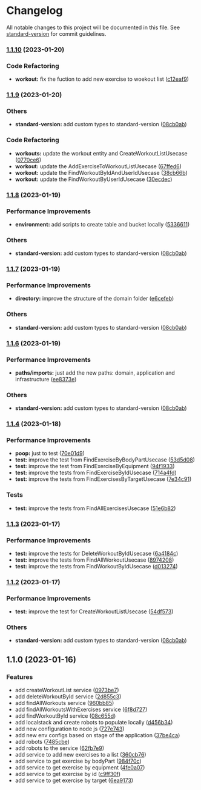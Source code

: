 # Changelog

All notable changes to this project will be documented in this file. See [standard-version](https://github.com/conventional-changelog/standard-version) for commit guidelines.

### [1.1.10](https://github.com/thiagoadsix/pump/compare/v1.1.9...v1.1.10) (2023-01-20)


### Code Refactoring

* **workout:** fix the fuction to add new exercise to woekout list ([c12eaf9](https://github.com/thiagoadsix/pump/commit/c12eaf908c29af33e65929abb829de2ce103aff4))

### [1.1.9](https://github.com/thiagoadsix/pump/compare/v1.1.1...v1.1.9) (2023-01-20)


### Others

* **standard-version:** add custom types to standard-version ([08cb0ab](https://github.com/thiagoadsix/pump/commit/08cb0ab2d3462efeaea1b0684e253ff3cd021629))


### Code Refactoring

* **workouts:** update the workout entity and CreateWorkoutListUsecase ([0770ce6](https://github.com/thiagoadsix/pump/commit/0770ce6929e78e1c04f491919bee3263eec620f4))
* **workout:** update the AddExerciseToWorkoutListUsecase ([67ffed6](https://github.com/thiagoadsix/pump/commit/67ffed6525a44c12a2937a929543197f6b822af6))
* **workout:** update the FindWorkoutByIdAndUserIdUsecase ([38cb66b](https://github.com/thiagoadsix/pump/commit/38cb66b73f2935472fd87f7a74a2f7ecfd5a888e))
* **workout:** update the FindWorkoutByUserIdUsecase ([30ecdec](https://github.com/thiagoadsix/pump/commit/30ecdec641e633d734cc10d3ec13979125d29e0b))

### [1.1.8](https://github.com/thiagoadsix/pump/compare/v1.1.1...v1.1.8) (2023-01-19)


### Performance Improvements

* **environment:** add scripts to create table and bucket locally ([5336611](https://github.com/thiagoadsix/pump/commit/53366116d2df73fb638909cd5f6d271b2ba2d493))


### Others

* **standard-version:** add custom types to standard-version ([08cb0ab](https://github.com/thiagoadsix/pump/commit/08cb0ab2d3462efeaea1b0684e253ff3cd021629))

### [1.1.7](https://github.com/thiagoadsix/pump/compare/v1.1.1...v1.1.7) (2023-01-19)


### Performance Improvements

* **directory:** improve the structure of the domain folder ([e6cefeb](https://github.com/thiagoadsix/pump/commit/e6cefebdbcbc290713df9afb504d159c321c7f87))


### Others

* **standard-version:** add custom types to standard-version ([08cb0ab](https://github.com/thiagoadsix/pump/commit/08cb0ab2d3462efeaea1b0684e253ff3cd021629))

### [1.1.6](https://github.com/thiagoadsix/pump/compare/v1.1.1...v1.1.6) (2023-01-19)


### Performance Improvements

* **paths/imports:** just add the new paths: domain, application and infrastructure ([ee8373e](https://github.com/thiagoadsix/pump/commit/ee8373e41cb837c8f8973b86fa43f86cb571c908))


### Others

* **standard-version:** add custom types to standard-version ([08cb0ab](https://github.com/thiagoadsix/pump/commit/08cb0ab2d3462efeaea1b0684e253ff3cd021629))

### [1.1.4](https://github.com/thiagoadsix/pump/compare/v1.1.3...v1.1.4) (2023-01-18)


### Performance Improvements

* **poop:** just to test ([70e01d9](https://github.com/thiagoadsix/pump/commit/70e01d9981ec49a9befc8b56e7a8291e54c64d42))
* **test:** improve the test from FindExerciseByBodyPartUsecase ([53d5d08](https://github.com/thiagoadsix/pump/commit/53d5d0816305a16970d26a6f826a77078498da6f))
* **test:** improve the test from FindExerciseByEquipment ([94f1933](https://github.com/thiagoadsix/pump/commit/94f1933555c49373362c6163ac9e056706c3b3da))
* **test:** improve the tests from FindExerciseByIdUsecase ([714a4fd](https://github.com/thiagoadsix/pump/commit/714a4fdb71edafa2c5b0c7af0ba2e8368ab7ab7e))
* **test:** improve the tests from FindExercisesByTargetUsecase ([7e34c91](https://github.com/thiagoadsix/pump/commit/7e34c91ed39a397ce0ede6ba56b35bb116e32617))


### Tests

* **test:** improve the tests from FindAllExercisesUsecase ([51e6b82](https://github.com/thiagoadsix/pump/commit/51e6b8258e24e8ea98a5f3accc741d64757dd8cb))

### [1.1.3](https://github.com/thiagoadsix/pump/compare/v1.1.2...v1.1.3) (2023-01-17)


### Performance Improvements

* **test:** improve the tests for DeleteWorkoutByIdUsecase ([6a4184c](https://github.com/thiagoadsix/pump/commit/6a4184cfea5fee2508807469f50dbdefe25d1900))
* **test:** improve the tests from FindAllWorkoutUsecase ([8974208](https://github.com/thiagoadsix/pump/commit/8974208c05d7f343a38b56e611d41d09a92a59af))
* **test:** improve the tests from FindWorkoutByIdUsecase ([d013274](https://github.com/thiagoadsix/pump/commit/d01327489128b7ed6af74042f9b0f77b1ef9b144))

### [1.1.2](https://github.com/thiagoadsix/pump/compare/v1.1.1...v1.1.2) (2023-01-17)


### Performance Improvements

* **test:** improve the test for CreateWorkoutListUsecase ([54df573](https://github.com/thiagoadsix/pump/commit/54df5738f205884dece93edaae17470a78e004bc))


### Others

* **standard-version:** add custom types to standard-version ([08cb0ab](https://github.com/thiagoadsix/pump/commit/08cb0ab2d3462efeaea1b0684e253ff3cd021629))

## 1.1.0 (2023-01-16)


### Features

* add createWorkoutList service ([0973be7](https://github.com/thiagoadsix/pump/commit/0973be703f360dba2ec440c3fc11f20d7fe8d73e))
* add deleteWorkoutById service ([2d855c3](https://github.com/thiagoadsix/pump/commit/2d855c3b7152ad493b51853d9f31d4a7cca0a2ca))
* add findAllWorkouts service ([960bb85](https://github.com/thiagoadsix/pump/commit/960bb8557c2a4de173e663d04a5b9f422326904d))
* add findAllWorkoutsWithExercises service ([6f8d727](https://github.com/thiagoadsix/pump/commit/6f8d7273e26fb83bed87ba8c4a1924c8683aa779))
* add findWorkoutById service ([08c655d](https://github.com/thiagoadsix/pump/commit/08c655df9c6c388a2a23acc352034ea269a4e3e8))
* add localstack and create robots to populate locally ([d456b34](https://github.com/thiagoadsix/pump/commit/d456b34cfbe9558654d491e0df5176419f9e5967))
* add new configuration to node js ([727e743](https://github.com/thiagoadsix/pump/commit/727e743ca57b87dd3b84a2409bbe59ac1ec17e5d))
* add new env configs based on stage of the application ([37be4ca](https://github.com/thiagoadsix/pump/commit/37be4ca03fe822e2ecffeb480a1b9eafb8a880ad))
* add robots ([7485cbe](https://github.com/thiagoadsix/pump/commit/7485cbe9ea7d9acfca3bca067fdec4a234774e80))
* add robots to the service ([62fb7e9](https://github.com/thiagoadsix/pump/commit/62fb7e90e78004cf77863a215028f1fc75a8df1d))
* add service to add new exercises to a list ([360cb76](https://github.com/thiagoadsix/pump/commit/360cb76b9dd127620b3a93ed79e495b4ef04143d))
* add service to get exercise by bodyPart ([984f70c](https://github.com/thiagoadsix/pump/commit/984f70c29f1f8740d8df94f50f2447277727649c))
* add service to get exercise by equipment ([4fe0a07](https://github.com/thiagoadsix/pump/commit/4fe0a07ff4265f5ce774c8f3f87fea93254b1d8f))
* add service to get exercise by id ([c9ff30f](https://github.com/thiagoadsix/pump/commit/c9ff30f7e73297d3d2da48f7caea583e1db18370))
* add service to get exercise by target ([6ea9173](https://github.com/thiagoadsix/pump/commit/6ea91735f4371189fbdac6925c8d3e1cb8d33ba3))
